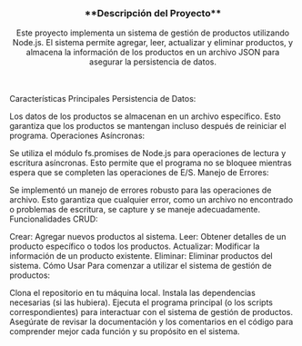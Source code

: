 <br/>
<p align="center">
  <h3 align="center">**Descripción del Proyecto**</h3>
  <p align="center"> Este proyecto implementa un sistema de gestión de productos utilizando Node.js. 
    El sistema permite agregar, leer, actualizar y eliminar productos, y almacena la información de los productos en un archivo JSON para asegurar la persistencia de datos.
    <br/>
    <br/>
  </p>
</p>
<br/>
Características Principales
Persistencia de Datos:

Los datos de los productos se almacenan en un archivo específico.
Esto garantiza que los productos se mantengan incluso después de reiniciar el programa.
Operaciones Asíncronas:

Se utiliza el módulo fs.promises de Node.js para operaciones de lectura y escritura asíncronas.
Esto permite que el programa no se bloquee mientras espera que se completen las operaciones de E/S.
Manejo de Errores:

Se implementó un manejo de errores robusto para las operaciones de archivo.
Esto garantiza que cualquier error, como un archivo no encontrado o problemas de escritura, se capture y se maneje adecuadamente.
Funcionalidades CRUD:

Crear: Agregar nuevos productos al sistema.
Leer: Obtener detalles de un producto específico o todos los productos.
Actualizar: Modificar la información de un producto existente.
Eliminar: Eliminar productos del sistema.
Cómo Usar
Para comenzar a utilizar el sistema de gestión de productos:

Clona el repositorio en tu máquina local.
Instala las dependencias necesarias (si las hubiera).
Ejecuta el programa principal (o los scripts correspondientes) para interactuar con el sistema de gestión de productos.
Asegúrate de revisar la documentación y los comentarios en el código para comprender mejor cada función y su propósito en el sistema.
